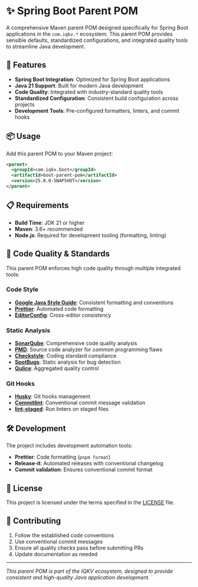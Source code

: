 # ✨ Spring Boot Parent POM

A comprehensive Maven parent POM designed specifically for Spring Boot applications in the `com.iqkv.*` ecosystem. This parent POM provides sensible defaults, standardized configurations, and integrated quality tools to streamline Java development.

## 🚀 Features

- **Spring Boot Integration**: Optimized for Spring Boot applications
- **Java 21 Support**: Built for modern Java development
- **Code Quality**: Integrated with industry-standard quality tools
- **Standardized Configuration**: Consistent build configuration across projects
- **Development Tools**: Pre-configured formatters, linters, and commit hooks

## 📦 Usage

Add this parent POM to your Maven project:

```xml
<parent>
  <groupId>com.iqkv.boot</groupId>
  <artifactId>boot-parent-pom</artifactId>
  <version>25.0.0-SNAPSHOT</version>
</parent>
```

## 📋 Requirements

- **Build Time**: JDK 21 or higher
- **Maven**: 3.6+ recommended
- **Node.js**: Required for development tooling (formatting, linting)

## 🔧 Code Quality & Standards

This parent POM enforces high code quality through multiple integrated tools:

### Code Style

- **[Google Java Style Guide](https://google.github.io/styleguide/javaguide.html)**: Consistent formatting and conventions
- **[Prettier](https://prettier.io/)**: Automated code formatting
- **[EditorConfig](https://editorconfig.org/)**: Cross-editor consistency

### Static Analysis

- **[SonarQube](https://docs.sonarsource.com/)**: Comprehensive code quality analysis
- **[PMD](https://pmd.github.io/)**: Source code analyzer for common programming flaws
- **[Checkstyle](https://checkstyle.sourceforge.io/)**: Coding standard compliance
- **[SpotBugs](https://spotbugs.github.io/)**: Static analysis for bug detection
- **[Qulice](https://www.qulice.com/)**: Aggregated quality control

### Git Hooks

- **[Husky](https://typicode.github.io/husky/)**: Git hooks management
- **[Commitlint](https://commitlint.js.org/)**: Conventional commit message validation
- **[lint-staged](https://github.com/okonet/lint-staged)**: Run linters on staged files

## 🛠️ Development

The project includes development automation tools:

- **Prettier**: Code formatting (`pnpm format`)
- **Release-it**: Automated releases with conventional changelog
- **Commit validation**: Ensures conventional commit format

## 📄 License

This project is licensed under the terms specified in the [LICENSE](LICENSE) file.

## 🤝 Contributing

1. Follow the established code conventions
2. Use conventional commit messages
3. Ensure all quality checks pass before submitting PRs
4. Update documentation as needed

---

_This parent POM is part of the IQKV ecosystem, designed to provide consistent and high-quality Java application development._
`
